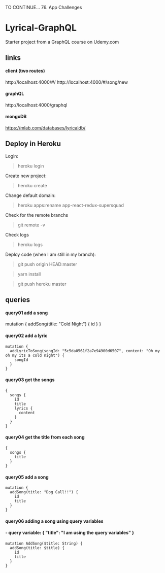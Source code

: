 TO CONTINUE... 76. App Challenges

# Lyrical-GraphQL
Starter project from a GraphQL course on Udemy.com

## links
#### client (two routes)
http://localhost:4000/#/
http://localhost:4000/#/song/new

#### graphQL
http://localhost:4000/graphql

#### mongoDB
https://mlab.com/databases/lyricaldb/


## Deploy in Heroku
Login:
> heroku login

Create new project:
> heroku create

Change default domain:
> heroku apps:rename app-react-redux-supersquad

Check for the remote branchs
> git remote -v

Check logs 
> heroku logs

Deploy code (when I am still in my branch):
> git push origin HEAD:master

> yarn install

> git push heroku master

## queries
#### query01 add a song
mutation {
  addSong(title: "Cold Night") {
    id
  }
}

#### query02 add a lyric
```
mutation {
  addLyricToSong(songId: "5c5da0561f2a7e94900d6507", content: "Oh my oh my its a cold night") {
    songId
  }
}
```

#### query03 get the songs
```
{
  songs {
    id
    title
    lyrics {
      content
    }
  }
}
```

#### query04 get the title from each song
```
{
  songs {
    title
  }
}
```

#### query05 add a song
```
mutation {
  addSong(title: "Dog Call!!") {
    id
    title
  }
}
```

#### query06 adding a song using query variables
#### - query variable: { "title": "I am using the query variables" }
```
mutation AddSong($title: String) {
  addSong(title: $title) {
    id
    title
  }
}
```
